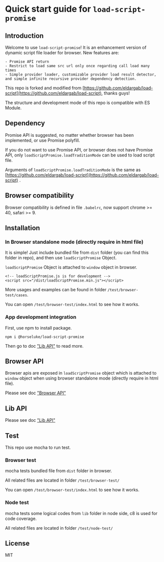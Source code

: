 # Quick start guide for `load-script-promise`

## Introduction

Welcome to use `load-script-promise`! It is an enhancement version of dynamic script file loader for browser. New features are:

    - Promise API return
    - Restrict to load same src url only once regarding call load many times
    - Simple provider loader, customizable provider load result detector, and simple infinite recursive provider dependency detection.

This repo is forked and modified from [https://github.com/eldargab/load-script](https://github.com/eldargab/load-script), thanks guys!

The structure and development mode of this repo is compatible with ES Module.

## Dependency

Promise API is suggested, no matter whether browser has been implemented, or use Promise polyfill. 

If you do not want to use Promise API, or browser does not have Promise API, only `loadScriptPromise.loadTraditionMode` can be used to load script file. 

Arguments of `loadScriptPromise.loadTraditionMode` is the same as  [https://github.com/eldargab/load-script](https://github.com/eldargab/load-script) .

## Browser compatibility

Browser compatibility is defined in file `.babelrc`, now support chrome >= 40, safari >= 9.

## Installation

### In Browser standalone mode (directly require in html file)

It is simple! Just include bundled file from `dist` folder (you can find this folder in repo), and then use `loadScriptPromise` Object.

`loadScriptPromise` Object is attached to `window` object in browser.

```
<!-- loadScriptPromise.js is for development -->
<script src="/dist/loadScriptPromise.min.js"></script>
```

More usages and examples can be found in folder `/test/browser-test/cases`.

You can open `/test/browser-test/index.html` to see how it works.

### App development integration

First, use npm to install package.

```
npm i @horseluke/load-script-promise
```

Then go to doc ["Lib API"](./lib-api/index.md) to read more.

## Browser API

Browser apis are exposed in `loadScriptPromise` object which is attached to `window` object when using browser standalone mode (directly require in html file).

Please see doc ["Browser API"](./browser-api/index.md)

## Lib API

Please see doc ["Lib API"](./lib-api/index.md)


## Test

This repo use mocha to run test.

### Browser test

mocha tests bundled file from `dist` folder in browser. 

All related files are located in folder `/test/browser-test/`

You can open `/test/browser-test/index.html` to see how it works.

### Node test

mocha tests some logical codes from `lib` folder in node side, c8 is used for code coverage. 

All related files are located in folder `/test/node-test/`

## License

MIT